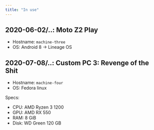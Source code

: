 ```yaml
---
title: "In use"
---
```


## 2020-06-02/..: Moto Z2 Play

* Hostname: `machine-three`
* OS: Android 8 -> Lineage OS

## 2020-07-08/..: Custom PC 3: Revenge of the Shit

* Hostname: `machine-four`
* OS: Fedora linux

Specs:

* CPU: AMD Ryzen 3 1200
* GPU: AMD RX 550
* RAM: 8 GiB
* Disk: WD Green 120 GB
